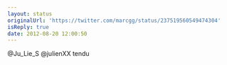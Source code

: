```yaml
---
layout: status
originalUrl: 'https://twitter.com/marcgg/status/237519560549474304'
isReply: true
date: 2012-08-20 12:00:50
---
```


@Ju_Lie_S @julienXX tendu
